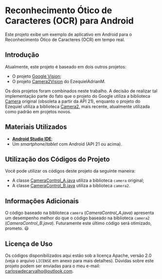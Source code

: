 # Reconhecimento Ótico de Caracteres (OCR) para Android

Este projeto exibe um exemplo de aplicativo em Android para o Reconhecimento Ótico de Caracteres (OCR) em tempo real.

## Introdução

Atualmente, este projeto é baseado em dois outros projetos:

 - O projeto [Google Vision](https://developers.google.com/vision/);
 - O projeto [Camera2Vision](https://github.com/EzequielAdrianM/Camera2Vision) do EzequielAdrianM.

Os dois projetos foram combinados neste trabalho. A decisão de realizar tal implementação parte do fato que o projeto do Google utiliza a biblioteca [Camera](https://developer.android.com/reference/android/hardware/Camera.html) original (obsoleta a partir da API 21), enquanto o projeto do Ezequiel utiliza a biblioteca [Camera2](https://developer.android.com/reference/android/hardware/camera2/package-summary), mais recente, atualmente utilizada como padrão em projetos novos.

## Materiais Utilizados

 - [**Android Studio IDE**](https://developer.android.com/studio/);
 - Um _smartphone_/_tablet_ com Android (API 21 ou acima).

## Utilização dos Códigos do Projeto

Você pode utilizar os códigos deste projeto da seguinte maneira: 

 - A classe [CameraControl_A.java](app/src/main/java/com/carzuilha/ocr/control/CameraControl_A.java) utiliza a biblioteca `camera` original;
 - A classe [CameraControl_B.java](app/src/main/java/com/carzuilha/ocr/controlCameraControl_B.java) utiliza a biblioteca `camera2`.

## Informações Adicionais

O código baseado na biblioteca `camera` (_CameraControl_A.java_) apresenta um desempenho melhor do que o código baseado na biblioteca `camera2` (_CameraControl_B.java_). Futuramente este último código será otimizado, prometo. 😃 

## Licença de Uso

Os códigos disponibilizados aqui estão sob a licença Apache, versão 2.0 (veja o arquivo `LICENSE` em anexo para mais detalhes). Dúvidas sobre este projeto podem ser enviadas para o meu e-mail: carloswdecarvalho@outlook.com.